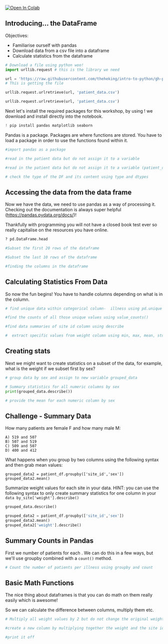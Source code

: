 <a href="https://colab.research.google.com/github/theheking/intro-to-python/blob/gh-pages/2_DataFrames.ipynb" target="_parent"><img src="https://colab.research.google.com/assets/colab-badge.svg" alt="Open In Colab"/></a>

## Introducing... the DataFrame 

Objectives:
- Familiarise ourself with pandas
- Download data from a csv file into a dataframe
- Calculate statistics from the dataframe




```python
# Download a file using python woo!
import urllib.request # this is the library we need 

url = 'https://raw.githubusercontent.com/theheking/intro-to-python/gh-pages/docs/patient_data.csv'
# This is getting the file

urllib.request.urlretrieve(url, 'patient_data.csv')
```


```python
urllib.request.urlretrieve(url, 'patient_data.csv')
```

Next let's install the required packages for this workshop, by using ! we download and install directly into the notebook.


```python
! pip install pandas matplotlib seaborn

```

Pandas is a package. Packages are where functions are stored. You have to load a package in order to use the functions found within it. 


```python
#import pandas as a package

#read in the patient data but do not assign it to a variable
```


```python
#read in the patient data but do not assign it to a variable (patient_df)


```


```python
# check the type of the DF and its content using type and dtypes 

```

## Accessing the data from the data frame

Now we have the data, we need to use pandas as a way of processing it. Checking out the documentation is always super helpful (https://pandas.pydata.org/docs/)! 

Thankfully with programming you will not have a closed book test ever so really capitalise on the resources you have online. 





```python
? pd.DataFrame.head
```


```python
#Subset the first 20 rows of the dataframe 

```


```python
#Subset the last 10 rows of the dataframe

```


```python
#finding the columns in the dataframe
```

## Calculating Statistics From Data

So now the fun begins! You have to handle columns depending on what is in the column.


```python
# find unique data within categorical column-  illness using pd.unique

```


```python
#find the counts of all those unique values using value_counts()

```


```python
#find data summaries of site id column using describe 

```


```python
#  extract specific values from weight column using min, max, mean, std, count

```

## Creating stats

Next we might want to create statistics on a subset of the data, for example, what is the weight if we subset first by sex?


```python
# group data by sex and assign to new variable grouped_data

# Summary statistics for all numeric columns by sex
print(grouped_data.describe())

```


```python
# provide the mean for each numeric column by sex

```

## Challenge - Summary Data

How many patients are female F and how many male M:  
```
A) 519 and 507
B) 507 and 519 
C) 509 and 507
D) 400 and 412
```

What happens when you group by two columns using the following syntax and then grab mean values:
```
grouped_data2 = patient_df.groupby(['site_id','sex'])
grouped_data2.mean()
```
Summarize weight values for each site in your data. HINT: you can use the following syntax to only create summary statistics for one column in your `data by_site['weight'].describe()`




```python
grouped_data.describe()

grouped_data2 = patient_df.groupby(['site_id','sex'])
grouped_data2.mean()
grouped_data2['weight'].describe()
```

## Summary Counts in Pandas
First we number of patients for each . We can do this in a few ways, but we'll use groupby combined with a `count()` method.



```python
# Count the number of patients per illness using groupby and count

```

## Basic Math Functions

The nice thing about dataframes is that you can do math on them really easily which is awesome! 

So we can calculate the difference between columns, multiply them etc.


```python
# Multiply all weight values by 2 but do not change the original weight data
```


```python
#create a new column by multiplying together the weight and the site id

#print it off 
```
